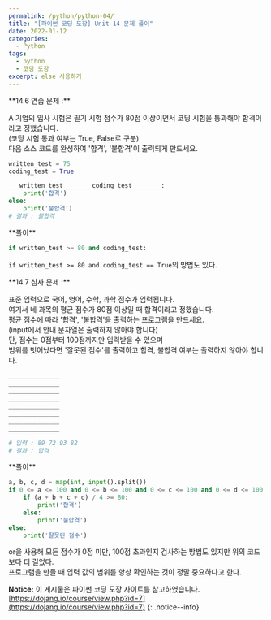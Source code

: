 ```yaml
---
permalink: /python/python-04/
title: "[파이썬 코딩 도장] Unit 14 문제 풀이"
date: 2022-01-12
categories:
  - Python
tags:
  - python
  - 코딩 도장
excerpt: else 사용하기
---
```


<div class="notice--success" markdown="1">
**14.6 연습 문제 :**

A 기업의 입사 시험은 필기 시험 점수가 80점 이상이면서 코딩 시험을 통과해야 합격이라고 정했습니다.<br>
(코딩 시험 통과 여부는 True, False로 구분)<br>
다음 소스 코드를 완성하여 '합격', '불합격'이 출력되게 만드세요.

```python
written_test = 75
coding_test = True

___written_test________coding_test________:
    print('합격')
else:
    print('불합격')
# 결과 : 불합격
```

</div>

<div class="notice" markdown="1">
**풀이**

```python
if written_test >= 80 and coding_test:
```

`if written_test >= 80 and coding_test == True`의 방법도 있다.

</div>

<div class="notice--success" markdown="1">
**14.7 심사 문제 :**

표준 입력으로 국어, 영어, 수학, 과학 점수가 입력됩니다.<br>
여기서 네 과목의 평균 점수가 80점 이상일 때 합격이라고 정했습니다.<br>
평균 점수에 따라 '합격', '불합격'을 출력하는 프로그램을 만드세요.<br>
(input에서 안내 문자열은 출력하지 않아야 합니다)<br>
단, 점수는 0점부터 100점까지만 입력받을 수 있으며<br>
범위를 벗어났다면 '잘못된 점수'를 출력하고 합격, 불합격 여부는 출력하지 않아야 합니다.

```python
______________
______________
______________
______________
______________
______________
______________
______________

# 입력 : 89 72 93 82
# 결과 : 합격
```

</div>

<div class="notice" markdown="1">
**풀이**

```python
a, b, c, d = map(int, input().split())
if 0 <= a <= 100 and 0 <= b <= 100 and 0 <= c <= 100 and 0 <= d <= 100:
    if (a + b + c + d) / 4 >= 80:
        print('합격')
    else:
        print('불합격')
else:
    print('잘못된 점수')
```

or을 사용해 모든 점수가 0점 미만, 100점 초과인지 검사하는 방법도 있지만 위의 코드보다 더 길었다.<br>
프로그램을 만들 때 입력 값의 범위를 항상 확인하는 것이 정말 중요하다고 한다.

</div>

**Notice:** 이 게시물은 파이썬 코딩 도장 사이트를 참고하였습니다.
[https://dojang.io/course/view.php?id=7](https://dojang.io/course/view.php?id=7)
{: .notice--info}
